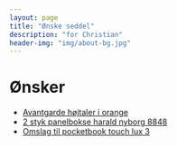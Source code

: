 ```yaml
---
layout: page
title: "Ønske seddel"
description: "for Christian"
header-img: "img/about-bg.jpg"
---
```

# Ønsker

 * [Avantgarde højtaler i orange](https://high-performance.dk/avantgarde-trio-xd-basshorn.html)
 * [2 styk panelbokse harald nyborg 8848](https://www.harald-nyborg.dk/p8848/mitsutomo-panelbokssaet-31-dele)
 * [Omslag til pocketbook touch lux 3](https://www.conradelektronik.dk/?websale8=conrad-dk&pi=1462095)


